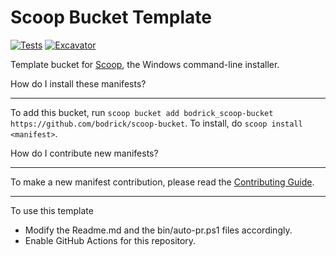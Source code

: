 # Scoop Bucket Template

<!-- Uncomment the following line after replacing placeholders -->
[![Tests](https://github.com/bodrick/scoop-bucket/actions/workflows/ci.yml/badge.svg)](https://github.com/bodrick/scoop-bucket/actions/workflows/ci.yml) [![Excavator](https://github.com/bodrick/scoop-bucket/actions/workflows/excavator.yml/badge.svg)](https://github.com/bodrick/scoop-bucket/actions/workflows/excavator.yml)

Template bucket for [Scoop](https://scoop.sh), the Windows command-line installer.

How do I install these manifests?

----

To add this bucket, run `scoop bucket add bodrick_scoop-bucket https://github.com/bodrick/scoop-bucket`. To install, do `scoop install <manifest>`.

How do I contribute new manifests?

----

To make a new manifest contribution, please read the [Contributing Guide](https://github.com/ScoopInstaller/.github/blob/main/.github/CONTRIBUTING.md).

----

To use this template

- Modify the Readme.md and the bin/auto-pr.ps1 files accordingly.
- Enable GitHub Actions for this repository.
